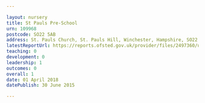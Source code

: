 ```yaml
---

layout: nursery
title: St Pauls Pre-School
urn: 109968
postcode: SO22 5AB
address: St. Pauls Church, St. Pauls Hill, Winchester, Hampshire, SO22 5AB
latestReportUrl: https://reports.ofsted.gov.uk/provider/files/2497360/urn/109968.pdf
teaching: 0
development: 0
leadership: 1
outcomes: 0
overall: 1
date: 01 April 2018 
datePublish: 30 June 2015

---
```

